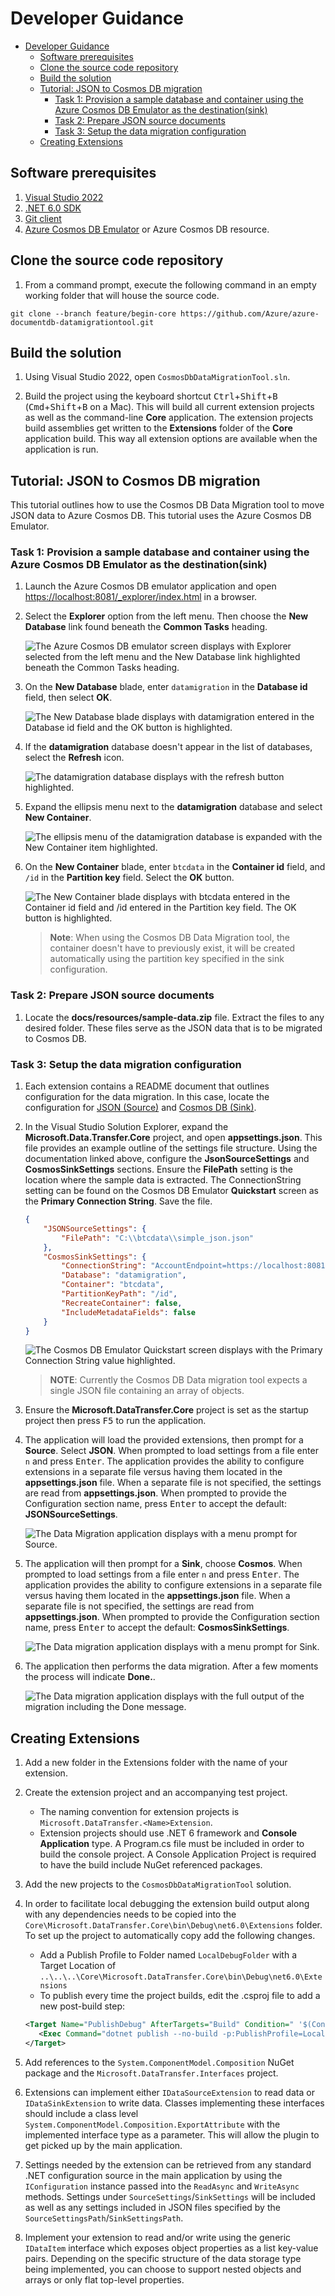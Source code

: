 # Developer Guidance

- [Developer Guidance](#developer-guidance)
  - [Software prerequisites](#software-prerequisites)
  - [Clone the source code repository](#clone-the-source-code-repository)
  - [Build the solution](#build-the-solution)
  - [Tutorial: JSON to Cosmos DB migration](#tutorial-json-to-cosmos-db-migration)
    - [Task 1: Provision a sample database and container using the Azure Cosmos DB Emulator as the destination(sink)](#task-1-provision-a-sample-database-and-container-using-the-azure-cosmos-db-emulator-as-the-destinationsink)
    - [Task 2: Prepare JSON source documents](#task-2-prepare-json-source-documents)
    - [Task 3: Setup the data migration configuration](#task-3-setup-the-data-migration-configuration)
  - [Creating Extensions](#creating-extensions)

## Software prerequisites

1. [Visual Studio 2022](https://visualstudio.microsoft.com/vs/)
2. [.NET 6.0 SDK](https://github.com/Azure/azure-documentdb-datamigrationtool)
3. [Git client](https://github.com/git-guides/install-git)
4. [Azure Cosmos DB Emulator](https://learn.microsoft.com/azure/cosmos-db/local-emulator) or Azure Cosmos DB resource.

## Clone the source code repository

1. From a command prompt, execute the following command in an empty working folder that will house the source code.

```shell
git clone --branch feature/begin-core https://github.com/Azure/azure-documentdb-datamigrationtool.git
```

## Build the solution

1. Using Visual Studio 2022, open `CosmosDbDataMigrationTool.sln`.

2. Build the project using the keyboard shortcut <kbd>Ctrl</kbd>+<kbd>Shift</kbd>+<kbd>B</kbd> (<kbd>Cmd</kbd>+<kbd>Shift</kbd>+<kbd>B</kbd> on a Mac). This will build all current extension projects as well as the command-line **Core** application. The extension projects build assemblies get written to the **Extensions** folder of the **Core** application build. This way all extension options are available when the application is run.

## Tutorial: JSON to Cosmos DB migration

This tutorial outlines how to use the Cosmos DB Data Migration tool to move JSON data to Azure Cosmos DB. This tutorial uses the Azure Cosmos DB Emulator.

### Task 1: Provision a sample database and container using the Azure Cosmos DB Emulator as the destination(sink)

1. Launch the Azure Cosmos DB emulator application and open <https://localhost:8081/_explorer/index.html> in a browser.

2. Select the **Explorer** option from the left menu. Then choose the **New Database** link found beneath the **Common Tasks** heading.

    ![The Azure Cosmos DB emulator screen displays with Explorer selected from the left menu and the New Database link highlighted beneath the Common Tasks heading.](media/cosmosemulator_createdatabase.png "Create new database")

3. On the **New Database** blade, enter `datamigration` in the **Database id** field, then select **OK**.

    ![The New Database blade displays with datamigration entered in the Database id field and the OK button is highlighted.](media/cosmosemulator_newdatabaseform.png "New Database blade")

4. If the **datamigration** database doesn't appear in the list of databases, select the **Refresh** icon.

    ![The datamigration database displays with the refresh button highlighted.](media/cosmosemulator_datamigrationdb.png "Azure Cosmos DB Emulator database listing")

5. Expand the ellipsis menu next to the **datamigration** database and select **New Container**.

   ![The ellipsis menu of the datamigration database is expanded with the New Container item highlighted.](media/cosmosdbemulator_newcontainermenu.png "New Container")

6. On the **New Container** blade, enter `btcdata` in the **Container id** field, and `/id` in the **Partition key** field.  Select the **OK** button.

    ![The New Container blade displays with btcdata entered in the Container id field and /id entered in the Partition key field. The OK button is highlighted.](media/cosmosdbemulator_newcontainerform.png "New Container blade")

    >**Note**: When using the Cosmos DB Data Migration tool, the container doesn't have to previously exist, it will be created automatically using the partition key specified in the sink configuration.

### Task 2: Prepare JSON source documents

1. Locate the **docs/resources/sample-data.zip** file. Extract the files to any desired folder. These files serve as the JSON data that is to be migrated to Cosmos DB.

### Task 3: Setup the data migration configuration

1. Each extension contains a README document that outlines configuration for the data migration. In this case, locate the configuration for [JSON (Source)](https://github.com/Azure/azure-documentdb-datamigrationtool/tree/feature/begin-core/Extensions/Json/Microsoft.DataTransfer.JsonExtension) and [Cosmos DB (Sink)](https://github.com/Azure/azure-documentdb-datamigrationtool/tree/feature/begin-core/Extensions/Cosmos/Microsoft.DataTransfer.CosmosExtension).

2. In the Visual Studio Solution Explorer, expand the **Microsoft.Data.Transfer.Core** project, and open **appsettings.json**. This file provides an example outline of the settings file structure. Using the documentation linked above, configure the **JsonSourceSettings** and **CosmosSinkSettings** sections. Ensure the **FilePath** setting is the location where the sample data is extracted. The ConnectionString setting can be found on the Cosmos DB Emulator **Quickstart** screen as the **Primary Connection String**. Save the file.

    ```json
    {
        "JSONSourceSettings": {
            "FilePath": "C:\\btcdata\\simple_json.json"
        },
        "CosmosSinkSettings": {
            "ConnectionString": "AccountEndpoint=https://localhost:8081/;AccountKey=C2y6yDj...",
            "Database": "datamigration",
            "Container": "btcdata",
            "PartitionKeyPath": "/id",
            "RecreateContainer": false,
            "IncludeMetadataFields": false
        }
    }
    ```

    ![The Cosmos DB Emulator Quickstart screen displays with the Primary Connection String value highlighted.](media/cosmosemulator_primaryconnectionstring.png "Cosmos DB Emulator Primary Connection String")

    >**NOTE**: Currently the Cosmos DB Data migration tool expects a single JSON file containing an array of objects.

3. Ensure the **Microsoft.DataTransfer.Core** project is set as the startup project then press <kbd>F5</kbd> to run the application.

4. The application will load the provided extensions, then prompt for a **Source**. Select **JSON**. When prompted to load settings from a file enter `n` and press <kbd>Enter</kbd>. The application provides the ability to configure extensions in a separate file versus having them located in the **appsettings.json** file. When a separate file is not specified, the settings are read from **appsettings.json**. When prompted to provide the Configuration section name, press <kbd>Enter</kbd> to accept the default: **JSONSourceSettings**.

    ![The Data Migration application displays with a menu prompt for Source.](media/app_source_prompt.png "Select Source")

5. The application will then prompt for a **Sink**, choose **Cosmos**. When prompted to load settings from a file enter `n` and press <kbd>Enter</kbd>. The application provides the ability to configure extensions in a separate file versus having them located in the **appsettings.json** file. When a separate file is not specified, the settings are read from **appsettings.json**. When prompted to provide the Configuration section name, press <kbd>Enter</kbd> to accept the default: **CosmosSinkSettings**.

    ![The Data migration application displays with a menu prompt for Sink.](media/app_sink_prompt.png "Select Sink")

6. The application then performs the data migration. After a few moments the process will indicate **Done.**.

    ![The Data migration application displays with the full output of the migration including the Done message.](media/app_final.png "Data Migration completes")

## Creating Extensions

1. Add a new folder in the Extensions folder with the name of your extension.

2. Create the extension project and an accompanying test project.
    - The naming convention for extension projects is `Microsoft.DataTransfer.<Name>Extension`.
    - Extension projects should use .NET 6 framework and **Console Application** type. A Program.cs file must be included in order to build the console project. A Console Application Project is required to have the build include NuGet referenced packages.
  
3. Add the new projects to the `CosmosDbDataMigrationTool` solution.

4. In order to facilitate local debugging the extension build output along with any dependencies needs to be copied into the `Core\Microsoft.DataTransfer.Core\bin\Debug\net6.0\Extensions` folder. To set up the project to automatically copy add the following changes.
    - Add a Publish Profile to Folder named `LocalDebugFolder` with a Target Location of `..\..\..\Core\Microsoft.DataTransfer.Core\bin\Debug\net6.0\Extensions`
    - To publish every time the project builds, edit the .csproj file to add a new post-build step:

    ```xml
    <Target Name="PublishDebug" AfterTargets="Build" Condition=" '$(Configuration)' == 'Debug' ">
       <Exec Command="dotnet publish --no-build -p:PublishProfile=LocalDebugFolder" />
    </Target>
    ```

5. Add references to the `System.ComponentModel.Composition` NuGet package and the `Microsoft.DataTransfer.Interfaces` project.

6. Extensions can implement either `IDataSourceExtension` to read data or `IDataSinkExtension` to write data. Classes implementing these interfaces should include a class level `System.ComponentModel.Composition.ExportAttribute` with the implemented interface type as a parameter. This will allow the plugin to get picked up by the main application.

7. Settings needed by the extension can be retrieved from any standard .NET configuration source in the main application by using the `IConfiguration` instance passed into the `ReadAsync` and `WriteAsync` methods. Settings under `SourceSettings`/`SinkSettings` will be included as well as any settings included in JSON files specified by the `SourceSettingsPath`/`SinkSettingsPath`.

8. Implement your extension to read and/or write using the generic `IDataItem` interface which exposes object properties as a list key-value pairs. Depending on the specific structure of the data storage type being implemented, you can choose to support nested objects and arrays or only flat top-level properties.
